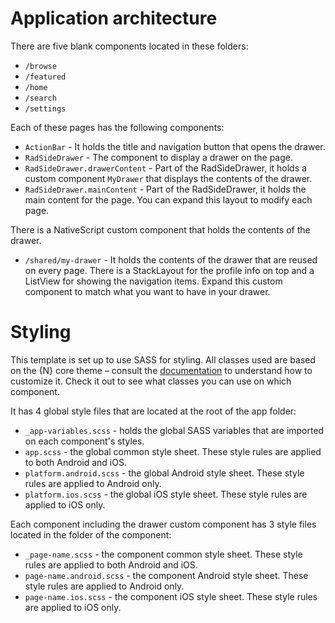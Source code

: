 # Application architecture
There are five blank components located in these folders:
- `/browse`
- `/featured`
- `/home`
- `/search`
- `/settings`

Each of these pages has the following components:
- `ActionBar` - It holds the title and navigation button that opens the drawer.
- `RadSideDrawer` - The component to display a drawer on the page.
- `RadSideDrawer.drawerContent` - Part of the RadSideDrawer, it holds a custom component `MyDrawer` that displays the contents of the drawer.
- `RadSideDrawer.mainContent` - Part of the RadSideDrawer, it holds the main content for the page. You can expand this layout to modify each page.

There is a NativeScript custom component that holds the contents of the drawer.
- `/shared/my-drawer` - It holds the contents of the drawer that are reused on every page. There is a StackLayout for the profile info on top and a ListView for showing the navigation items. Expand this custom component to match what you want to have in your drawer.

# Styling
This template is set up to use SASS for styling. All classes used are based on the {N} core theme – consult the [documentation](https://docs.nativescript.org/angular/ui/theme.html#theme) to understand how to customize it. Check it out to see what classes you can use on which component.

It has 4 global style files that are located at the root of the app folder:
- `_app-variables.scss` - holds the global SASS variables that are imported on each component's styles.
- `app.scss` - the global common style sheet. These style rules are applied to both Android and iOS.
- `platform.android.scss` - the global Android style sheet. These style rules are applied to Android only.
- `platform.ios.scss` - the global iOS style sheet. These style rules are applied to iOS only.

Each component including the drawer custom component has 3 style files located in the folder of the component:
- `_page-name.scss` - the component common style sheet. These style rules are applied to both Android and iOS.
- `page-name.android.scss` - the component Android style sheet. These style rules are applied to Android only.
- `page-name.ios.scss` - the component iOS style sheet. These style rules are applied to iOS only.